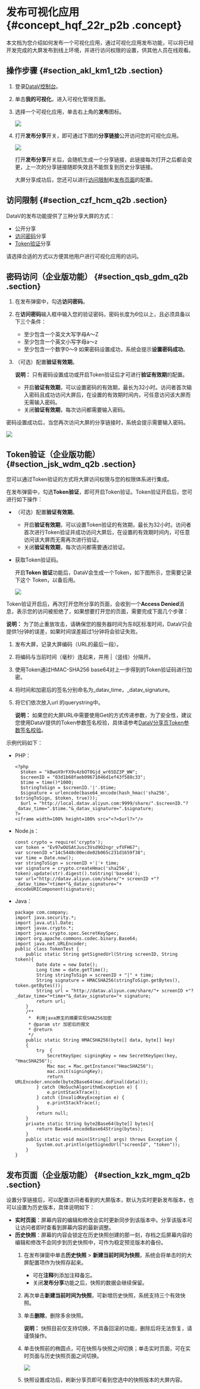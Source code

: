 # 发布可视化应用 {#concept_hqf_22r_p2b .concept}

本文档为您介绍如何发布一个可视化应用，通过可视化应用发布功能，可以将已经开发完成的大屏发布到线上环境，并进行访问权限的设置，供其他人员在线观看。

## 操作步骤 {#section_akl_km1_t2b .section}

1.  登录[DataV控制台](https://datav.alibabacloud.com/)。
2.  单击**我的可视化**，进入可视化管理页面。
3.  选择一个可视化应用，单击右上角的**发布**图标。

    ![](http://static-aliyun-doc.oss-cn-hangzhou.aliyuncs.com/assets/img/16553/15596425229205_zh-CN.png)

4.  打开**发布分享**开关，即可通过下图的**分享链接**公开访问您的可视化应用。

    ![](http://static-aliyun-doc.oss-cn-hangzhou.aliyuncs.com/assets/img/16553/15596425228031_zh-CN.png)

    打开**发布分享**开关后，会随机生成一个分享链接，此链接每次打开之后都会变更，上一次的分享链接随即失效且不能恢复到历史分享链接。

    大屏分享成功后，您还可以进行[访问限制](#)和[发布页面](#)的配置。


## 访问限制 {#section_czf_hcm_q2b .section}

DataV的发布功能提供了三种分享大屏的方式：

-   公开分享
-   [访问密码](#)分享
-   [Token验证](#)分享

请选择合适的方式以方便其他用户进行可视化应用的访问。

## 密码访问（企业版功能） {#section_qsb_gdm_q2b .section}

1.  在发布弹窗中，勾选**访问密码**。
2.  在**访问密码**输入框中输入您的验证密码，密码长度为6位以上，且必须具备以下三个条件：

    -   至少包含一个英文大写字母A～Z
    -   至少包含一个英文小写字母a～z
    -   至少包含一个数字0～9
    如果密码设置成功，系统会提示**设置密码成功**。

3.  （可选）配置**验证有效期**。

    **说明：** 只有密码设置成功或开启Token验证后才可进行**验证有效期**的配置。

    -   开启**验证有效期**，可以设置密码的有效期，最长为32小时。访问者首次输入密码且成功访问大屏后，在设置的有效期时间内，可任意访问该大屏而无需输入密码。
    -   关闭**验证有效期**，每次访问都需要输入密码。

密码设置成功后，当您再次访问大屏的分享链接时，系统会提示需要输入密码。

![](http://static-aliyun-doc.oss-cn-hangzhou.aliyuncs.com/assets/img/16553/15596425228033_zh-CN.png)

## Token验证（企业版功能） {#section_jsk_wdm_q2b .section}

您可以通过Token验证的方式将大屏访问权限与您的权限体系进行集成。

在发布弹窗中，勾选**Token验证**，即可开启Token验证。Token验证开启后，您可进行如下操作：

-   （可选）配置**验证有效期**。
    -   开启**验证有效期**，可以设置Token验证的有效期，最长为32小时。访问者首次进行Token验证并成功访问大屏后，在设置的有效期时间内，可任意访问该大屏而无需再次进行验证。
    -   关闭**验证有效期**，每次访问都需要通过验证。
-   获取Token验证码。

    开启**Token 验证**功能后，DataV会生成一个Token，如下图所示，您需要记录下这个 Token，以备后用。

    ![](http://static-aliyun-doc.oss-cn-hangzhou.aliyuncs.com/assets/img/16553/155964252247875_zh-CN.png)


Token验证开启后，再次打开您所分享的页面，会收到一个**Access Denied**消息，表示您的访问被拒绝了，如果想要打开您的页面，需要完成下面几个步骤：

**说明：** 为了防止重放攻击，请确保您的服务器时间为东8区标准时间，DataV只会提供1分钟的误差，如果时间误差超过1分钟将会验证失败。

1.  发布大屏，记录大屏编码（URL的最后一段）。
2.  将编码与当前时间（毫秒）连起来，并用 |（竖线）分隔开。
3.  使用Token通过HMAC-SHA256 base64对上一步得到的Token验证码进行加密。
4.  将时间和加密后的签名分别命名为\_datav\_time，\_datav\_signature。
5.  将它们依次放入url 的querystring中。

    **说明：** 如果您的大屏URL中需要使用Get的方式传递参数，为了安全性，建议您使用DataV提供的Token参数签名校验，具体请参考[DataV分享页Token参数签名校验](intl.zh-CN/用户指南/管理可视化应用/DataV分享页Token参数签名校验.md#)。


示例代码如下：

-   PHP：

    ``` {#codeblock_stw_ncc_ui2}
    <?php
      $token = "kBwoX9rFX9v4zbOT0Gjd_wr65DZ3P_WW";
      $screenID = "03d1b68faeb09671046d1ef43f588c33";
      $time = time()*1000;
      $stringToSign = $screenID.'|'.$time;
      $signature = urlencode(base64_encode(hash_hmac('sha256', $stringToSign, $token, true)));
      $url = "http://local.datav.aliyun.com:9999/share/".$screenID."?_datav_time=".$time."&_datav_signature=".$signature;
    ?>
    <iframe width=100% height=100% src="<?=$url?>"/>
    ```

-   Node.js：

    ``` {#codeblock_4hv_z0r_yn1}
    const crypto = require('crypto');
    var token = "Ev97wOUSAtJusc3Vsd9O2ngr_vfVFH67";
    var screenID ="14c5448c00ecde02b065c231d1659f38";
    var time = Date.now();
    var stringToSign = screenID +'|'+ time;
    var signature = crypto.createHmac('sha256', token).update(str).digest().toString('base64');
    var url="http://datav.aliyun.com/share/"+ screenID +"?_datav_time="+time+"&_datav_signature="+ encodeURIComponent(signature);
    ```

-   Java：

    ``` {#codeblock_mon_i05_3qh}
    package com.company;
    import java.security.*;
    import java.util.Date;
    import javax.crypto.*;
    import javax.crypto.spec.SecretKeySpec;
    import org.apache.commons.codec.binary.Base64;
    import java.net.URLEncoder;
    public class TokenTest {
        public static String getSignedUrl(String screenID, String token){
            Date date = new Date();
            Long time = date.getTime();
            String stringToSign = screenID + "|" + time;
            String signature = HMACSHA256(stringToSign.getBytes(), token.getBytes());
            String url = "http://datav.aliyun.com/share/"+ screenID +"?_datav_time="+time+"&_datav_signature="+ signature;
            return url;
        }
        /**
         *  利用java原生的摘要实现SHA256加密
         * @param str 加密后的报文
         * @return
         */
        public static String HMACSHA256(byte[] data, byte[] key)
        {
            try  {
                SecretKeySpec signingKey = new SecretKeySpec(key, "HmacSHA256");
                Mac mac = Mac.getInstance("HmacSHA256");
                mac.init(signingKey);
                return URLEncoder.encode(byte2Base64(mac.doFinal(data)));
            } catch (NoSuchAlgorithmException e) {
                e.printStackTrace();
            } catch (InvalidKeyException e) {
                e.printStackTrace();
            }
            return null;
        }
        private static String byte2Base64(byte[] bytes){
            return Base64.encodeBase64String(bytes);
        }
        public static void main(String[] args) throws Exception {
            System.out.println(getSignedUrl("screenId", "token"));
        }
    }
    ```


## 发布页面（企业版功能） {#section_kzk_mgm_q2b .section}

设置分享链接后，可以配置访问者看到的大屏版本，默认为实时更新发布版本，也可以设置为历史版本，具体说明如下：

-   **实时页面**：屏幕内容的编辑和修改会实时更新同步到该版本中。分享该版本可让访问者即时查看到屏幕内容的最新调整。
-   **历史快照**：屏幕的内容会锁定在历史快照创建的那一刻，存档之后屏幕内容的编辑和修改不会同步到历史快照中，可作为稳定预览版本的备份。
    1.  在发布弹窗中单击**历史快照** \> **新建当前时间为快照**，系统会将单击时的大屏配置项作为快照存起来。
        -   可在**注释**列添加注释备忘。
        -   关闭**发布分享**功能之后，快照的数据会继续保留。
    2.  再次单击**新建当前时间为快照**，可新增历史快照，系统支持三个有效快照。
    3.  单击**删除**，删除多余快照。

        **说明：** 快照目前仅支持切换，不具备回滚的功能，删除后将无法恢复，请谨慎操作。

    4.  单击快照前的椭圆点，可在快照与快照之间切换；单击实时页面，可在实时页面与历史快照页面之间切换。

        ![](http://static-aliyun-doc.oss-cn-hangzhou.aliyuncs.com/assets/img/16553/15596425228035_zh-CN.png)

    5.  快照设置成功后，刷新分享页即可看到您选中的快照版本的大屏内容。

